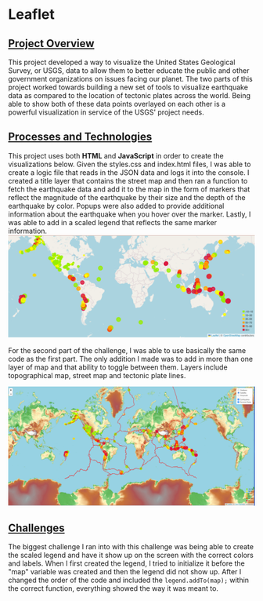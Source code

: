 # Leaflet #


<ins>Project Overview</ins>
-----

This project developed a way to visualize the United States Geological Survey, or USGS, data to allow them to better educate the public and other government organizations on issues facing our planet. The two parts of this project worked towards building a new set of tools to visualize earthquake data as compared to the location of tectonic plates across the world. Being able to show both of these data points overlayed on each other is a powerful visualization in service of the USGS' project needs.

<ins>Processes and Technologies</ins>
-----



This project uses both **HTML** and **JavaScript** in order to create the visualizations below. Given the styles.css and index.html files, I was able to create a logic file that reads in the JSON data and logs it into the console. I created a title layer that contains the street map and then ran a function to fetch the earthquake data and add it to the map in the form of markers that reflect the magnitude of the earthquake by their size and the depth of the earthquake by color. Popups were also added to provide additional information about the earthquake when you hover over the marker. Lastly, I was able to add in a scaled legend that reflects the same marker information.
![Part 1 Map](Images/map_part1.png)


For the second part of the challenge, I was able to use basically the same code as the first part. The only addition I made was to add in more than one layer of map and that ability to toggle between them. Layers include topographical map, street map and tectonic plate lines.

![Part 2 Map](Images/map_part2.png)

<ins>Challenges</ins>
-----



The biggest challenge I ran into with this challenge was being able to create the scaled legend and have it show up on the screen with the correct colors and labels. When I first created the legend, I tried to initialize it before the "map" variable was created and then the legend did not show up. After I changed the order of the code and included the `legend.addTo(map);` within the correct function, everything showed the way it was meant to.
